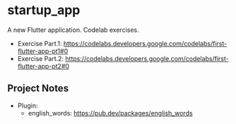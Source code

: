 # startup_app

A new Flutter application. Codelab exercises.

- Exercise Part.1: https://codelabs.developers.google.com/codelabs/first-flutter-app-pt1#0
- Exercise Part.2: https://codelabs.developers.google.com/codelabs/first-flutter-app-pt2#0

## Project Notes

- Plugin:
    - english_words: https://pub.dev/packages/english_words
